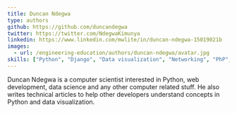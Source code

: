 ```yaml
---
title: Duncan Ndegwa
type: authors
github: https://github.com/duncandegwa
twitter: https://twitter.com/NdegwaKimunya
linkedin: https://www.linkedin.com/mwlite/in/duncan-ndegwa-15019021b
images:
  - url: /engineering-education/authors/duncan-ndegwa/avatar.jpg 
skills: ["Python", "Django", "Data visualization", "Networking", "PhP", "JavaScript"]
---
```

Duncan Ndegwa is a computer scientist interested in Python, web development, data science and any other computer related stuff. He also writes technical articles to help other developers understand concepts in Python and data visualization.
